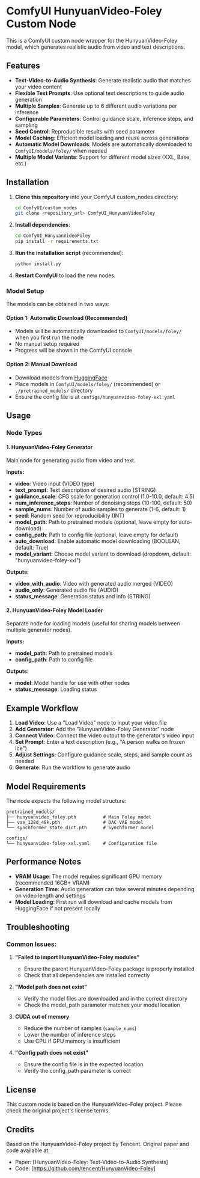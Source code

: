 # ComfyUI HunyuanVideo-Foley Custom Node

This is a ComfyUI custom node wrapper for the HunyuanVideo-Foley model, which generates realistic audio from video and text descriptions.

## Features

- **Text-Video-to-Audio Synthesis**: Generate realistic audio that matches your video content
- **Flexible Text Prompts**: Use optional text descriptions to guide audio generation
- **Multiple Samples**: Generate up to 6 different audio variations per inference
- **Configurable Parameters**: Control guidance scale, inference steps, and sampling
- **Seed Control**: Reproducible results with seed parameter
- **Model Caching**: Efficient model loading and reuse across generations
- **Automatic Model Downloads**: Models are automatically downloaded to `ComfyUI/models/foley/` when needed
- **Multiple Model Variants**: Support for different model sizes (XXL, Base, etc.)

## Installation

1. **Clone this repository** into your ComfyUI custom_nodes directory:
   ```bash
   cd ComfyUI/custom_nodes
   git clone <repository_url> ComfyUI_HunyuanVideoFoley
   ```

2. **Install dependencies**:
   ```bash
   cd ComfyUI_HunyuanVideoFoley
   pip install -r requirements.txt
   ```

3. **Run the installation script** (recommended):
   ```bash
   python install.py
   ```

4. **Restart ComfyUI** to load the new nodes.

### Model Setup

The models can be obtained in two ways:

#### Option 1: Automatic Download (Recommended)
- Models will be automatically downloaded to `ComfyUI/models/foley/` when you first run the node
- No manual setup required
- Progress will be shown in the ComfyUI console

#### Option 2: Manual Download
- Download models from [HuggingFace](https://huggingface.co/tencent/HunyuanVideo-Foley)
- Place models in `ComfyUI/models/foley/` (recommended) or `./pretrained_models/` directory
- Ensure the config file is at `configs/hunyuanvideo-foley-xxl.yaml`

## Usage

### Node Types

#### 1. HunyuanVideo-Foley Generator
Main node for generating audio from video and text.

**Inputs:**
- **video**: Video input (VIDEO type)
- **text_prompt**: Text description of desired audio (STRING)
- **guidance_scale**: CFG scale for generation control (1.0-10.0, default: 4.5)
- **num_inference_steps**: Number of denoising steps (10-100, default: 50)
- **sample_nums**: Number of audio samples to generate (1-6, default: 1)
- **seed**: Random seed for reproducibility (INT)
- **model_path**: Path to pretrained models (optional, leave empty for auto-download)
- **config_path**: Path to config file (optional, leave empty for default)
- **auto_download**: Enable automatic model downloading (BOOLEAN, default: True)
- **model_variant**: Choose model variant to download (dropdown, default: "hunyuanvideo-foley-xxl")

**Outputs:**
- **video_with_audio**: Video with generated audio merged (VIDEO)
- **audio_only**: Generated audio file (AUDIO) 
- **status_message**: Generation status and info (STRING)

#### 2. HunyuanVideo-Foley Model Loader
Separate node for loading models (useful for sharing models between multiple generator nodes).

**Inputs:**
- **model_path**: Path to pretrained models
- **config_path**: Path to config file

**Outputs:**
- **model**: Model handle for use with other nodes
- **status_message**: Loading status

## Example Workflow

1. **Load Video**: Use a "Load Video" node to input your video file
2. **Add Generator**: Add the "HunyuanVideo-Foley Generator" node
3. **Connect Video**: Connect the video output to the generator's video input
4. **Set Prompt**: Enter a text description (e.g., "A person walks on frozen ice")
5. **Adjust Settings**: Configure guidance scale, steps, and sample count as needed
6. **Generate**: Run the workflow to generate audio

## Model Requirements

The node expects the following model structure:
```
pretrained_models/
├── hunyuanvideo_foley.pth          # Main Foley model
├── vae_128d_48k.pth                # DAC VAE model  
└── synchformer_state_dict.pth      # Synchformer model

configs/
└── hunyuanvideo-foley-xxl.yaml     # Configuration file
```

## Performance Notes

- **VRAM Usage**: The model requires significant GPU memory (recommended 16GB+ VRAM)
- **Generation Time**: Audio generation can take several minutes depending on video length and settings
- **Model Loading**: First run will download and cache models from HuggingFace if not present locally

## Troubleshooting

### Common Issues:

1. **"Failed to import HunyuanVideo-Foley modules"**
   - Ensure the parent HunyuanVideo-Foley package is properly installed
   - Check that all dependencies are installed correctly

2. **"Model path does not exist"**
   - Verify the model files are downloaded and in the correct directory
   - Check the model_path parameter matches your model location

3. **CUDA out of memory**
   - Reduce the number of samples (`sample_nums`)
   - Lower the number of inference steps
   - Use CPU if GPU memory is insufficient

4. **"Config path does not exist"**
   - Ensure the config file is in the expected location
   - Verify the config_path parameter is correct

## License

This custom node is based on the HunyuanVideo-Foley project. Please check the original project's license terms.

## Credits

Based on the HunyuanVideo-Foley project by Tencent. Original paper and code available at:
- Paper: [HunyuanVideo-Foley: Text-Video-to-Audio Synthesis]
- Code: [https://github.com/tencent/HunyuanVideo-Foley]